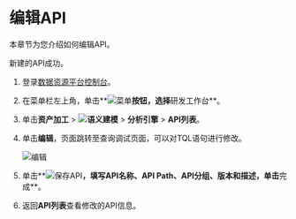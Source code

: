 # 编辑API

本章节为您介绍如何编辑API。

新建的API成功。

1.  登录[数据资源平台控制台](https://dataq.console.aliyun.com)。

2.  在菜单栏左上角，单击**![菜单](https://static-aliyun-doc.oss-accelerate.aliyuncs.com/assets/img/zh-CN/6504337061/p188771.png)**按钮，选择**研发工作台**。

3.  单击**资产加工** \> **![语义建模](https://static-aliyun-doc.oss-accelerate.aliyuncs.com/assets/img/zh-CN/1290330161/p208848.png)** \> **分析引擎** \> **API列表**。

4.  单击**编辑**，页面跳转至查询调试页面，可以对TQL语句进行修改。

    ![编辑](https://static-aliyun-doc.oss-accelerate.aliyuncs.com/assets/img/zh-CN/8607160161/p217592.png)

5.  单击**![保存API](https://static-aliyun-doc.oss-accelerate.aliyuncs.com/assets/img/zh-CN/5223117951/p128581.png)**，填写API名称、API Path、API分组、版本和描述，单击**完成**。

6.  返回**API列表**查看修改的API信息。


